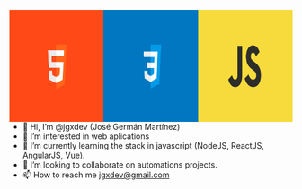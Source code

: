 <img src="https://github.com/jgxdev/jgxdev/blob/main/header_jgxdev_github.png"
     alt="Header jgx Dev"
     style="float: left; margin-right: 10px; height:200px" />


- 👋 Hi, I’m @jgxdev (José Germán Martínez)
- 👀 I’m interested in web aplications
- 🌱 I’m currently learning the stack in javascript (NodeJS, ReactJS, AngularJS, Vue).
- 💞️ I’m looking to collaborate on automations projects.
- 📫 How to reach me jgxdev@gmail.com

<!---
jgxdev/jgxdev is a ✨ special ✨ repository because its `README.md` (this file) appears on your GitHub profile.
You can click the Preview link to take a look at your changes.
--->

